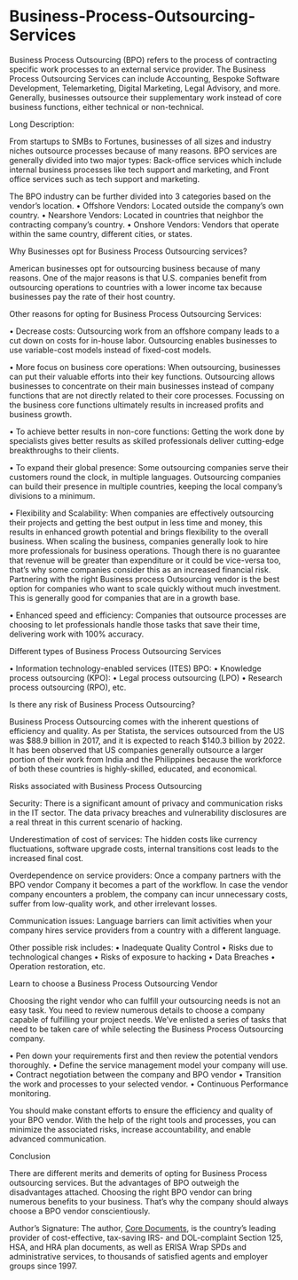 # Business-Process-Outsourcing-Services
Business Process Outsourcing (BPO) refers to the process of contracting specific work processes to an external service provider. 
The Business Process Outsourcing Services can include Accounting, Bespoke Software Development, Telemarketing, Digital Marketing, Legal Advisory, and more. Generally, businesses outsource their supplementary work instead of core business functions, either technical or non-technical.

Long Description:

From startups to SMBs to Fortunes, businesses of all sizes and industry niches outsource processes because of many reasons. BPO services are generally divided into two major types: Back-office services which include internal business processes like tech support and marketing, and Front office services such as tech support and marketing.

The BPO industry can be further divided into 3 categories based on the vendor’s location.
•	Offshore Vendors: Located outside the company’s own country.
•	Nearshore Vendors: Located in countries that neighbor the contracting company’s country. 
•	Onshore Vendors: Vendors that operate within the same country, different cities, or states.
 
 
Why Businesses opt for Business Process Outsourcing services?

American businesses opt for outsourcing business because of many reasons. One of the major reasons is that U.S. companies benefit from outsourcing operations to countries with a lower income tax because businesses pay the rate of their host country. 

Other reasons for opting for Business Process Outsourcing Services:

•	Decrease costs: Outsourcing work from an offshore company leads to a cut down on costs for in-house labor. Outsourcing enables businesses to use variable-cost models instead of fixed-cost models.
 
•	More focus on business core operations: When outsourcing, businesses can put their valuable efforts into their key functions. Outsourcing allows businesses to concentrate on their main businesses instead of company functions that are not directly related to their core processes. Focussing on the business core functions ultimately results in increased profits and business growth. 
 
•	To achieve better results in non-core functions: Getting the work done by specialists gives better results as skilled professionals deliver cutting-edge breakthroughs to their clients.
 
•	To expand their global presence: Some outsourcing companies serve their customers round the clock, in multiple languages. Outsourcing companies can build their presence in multiple countries, keeping the local company’s divisions to a minimum.

•	Flexibility and Scalability: When companies are effectively outsourcing their projects and getting the best output in less time and money, this results in enhanced growth potential and brings flexibility to the overall business. When scaling the business, companies generally look to hire more professionals for business operations. Though there is no guarantee that revenue will be greater than expenditure or it could be vice-versa too, that’s why some companies consider this as an increased financial risk. Partnering with the right Business process Outsourcing vendor is the best option for companies who want to scale quickly without much investment. This is generally good for companies that are in a growth base.

•	Enhanced speed and efficiency: Companies that outsource processes are choosing to let professionals handle those tasks that save their time, delivering work with 100% accuracy.

Different types of Business Process Outsourcing Services
 
•	Information technology-enabled services (ITES) BPO:
•	Knowledge process outsourcing (KPO):
•	Legal process outsourcing (LPO)
•	Research process outsourcing (RPO), etc.

 
Is there any risk of Business Process Outsourcing?

Business Process Outsourcing comes with the inherent questions of efficiency and quality. As per Statista, the services outsourced from the US was $88.9 billion in 2017, and it is expected to reach $140.3 billion by 2022. It has been observed that US companies generally outsource a larger portion of their work from India and the Philippines because the workforce of both these countries is highly-skilled, educated, and economical.
 
Risks associated with Business Process Outsourcing

Security: There is a significant amount of privacy and communication risks in the IT sector. The data privacy breaches and vulnerability disclosures are a real threat in this current scenario of hacking.

Underestimation of cost of services: The hidden costs like currency fluctuations, software upgrade costs, internal transitions cost leads to the increased final cost.
 
Overdependence on service providers: Once a company partners with the BPO vendor Company it becomes a part of the workflow. In case the vendor company encounters a problem, the company can incur unnecessary costs, suffer from low-quality work, and other irrelevant losses. 

Communication issues: Language barriers can limit activities when your company hires service providers from a country with a different language. 

Other possible risk includes:
•	Inadequate Quality Control
•	Risks due to technological changes
•	Risks of exposure to hacking
•	Data Breaches
•	Operation restoration, etc.
 
Learn to choose a Business Process Outsourcing Vendor

Choosing the right vendor who can fulfill your outsourcing needs is not an easy task. You need to review numerous details to choose a company capable of fulfilling your project needs. We’ve enlisted a series of tasks that need to be taken care of while selecting the Business Process Outsourcing company.

•	Pen down your requirements first and then review the potential vendors thoroughly.
•	Define the service management model your company will use.
•	Contract negotiation between the company and BPO vendor
•	Transition the work and processes to your selected vendor.
•	Continuous Performance monitoring.

You should make constant efforts to ensure the efficiency and quality of your BPO vendor. With the help of the right tools and processes, you can minimize the associated risks, increase accountability, and enable advanced communication. 
 
Conclusion

There are different merits and demerits of opting for Business Process outsourcing services. But the advantages of BPO outweigh the disadvantages attached. Choosing the right BPO vendor can bring numerous benefits to your business. That’s why
the company should always choose a BPO vendor conscientiously.

Author’s Signature: The author, <a href = "https://www.coredocuments.com/corehsa.php
"/>Core Documents</a>, is the country’s leading provider of cost-effective, tax-saving IRS- and DOL-complaint Section 125, HSA, and HRA plan documents, as well as ERISA Wrap SPDs and administrative services, to thousands of satisfied agents and employer groups since 1997. 
